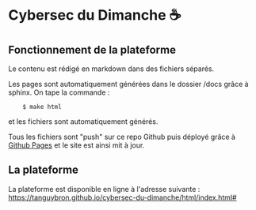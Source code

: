 # Cybersec du Dimanche ☕

## Fonctionnement de la plateforme

Le contenu est rédigé en markdown dans des fichiers séparés.

Les pages sont automatiquement générées dans le dossier /docs grâce à sphinx.
On tape la commande : 

```shell
    $ make html
```

et les fichiers sont automatiquement générés.

Tous les fichiers sont "push" sur ce repo Github puis déployé grâce à [Github Pages](https://pages.github.com/) et le site est ainsi mit à jour.

## La plateforme

La plateforme est disponible en ligne à l'adresse suivante : https://tanguybron.github.io/cybersec-du-dimanche/html/index.html#